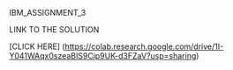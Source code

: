 IBM_ASSIGNMENT_3

LINK TO THE SOLUTION


[CLICK HERE] (https://colab.research.google.com/drive/1I-Y041WAqx0szeaBIS9Cip9UK-d3FZaV?usp=sharing)
